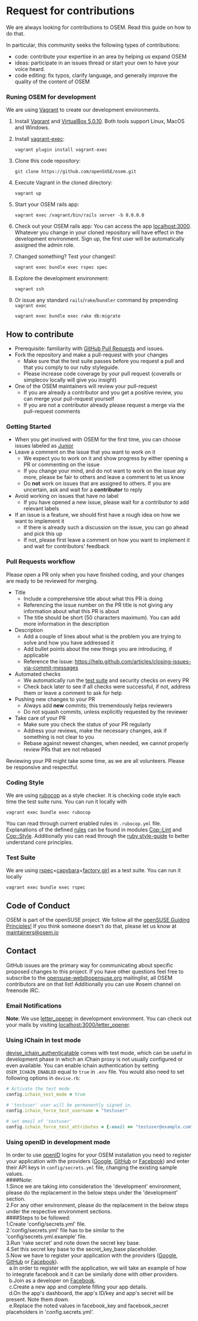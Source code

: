 # Request for contributions
We are always looking for contributions to OSEM. Read this guide on how to do that.

In particular, this community seeks the following types of contributions:

* code: contribute your expertise in an area by helping us expand OSEM
* ideas: participate in an issues thread or start your own to have your voice heard.
* code editing: fix typos, clarify language, and generally improve the quality of the content of OSEM

### Runing OSEM for development
We are using [Vagrant](https://www.vagrantup.com/) to create our development environments.

1. Install [Vagrant](https://www.vagrantup.com/downloads.html) and [VirtualBox 5.0.10](https://www.virtualbox.org/wiki/Download_Old_Builds_5_0). Both tools support Linux, MacOS and Windows.

2. Install [vagrant-exec](https://github.com/p0deje/vagrant-exec):

    ```
    vagrant plugin install vagrant-exec
    ```

3. Clone this code repository:

    ```
    git clone https://github.com/openSUSE/osem.git
    ```

4. Execute Vagrant in the cloned directory:

    ```
    vagrant up
    ```

5. Start your OSEM rails app:

    ```
    vagrant exec /vagrant/bin/rails server -b 0.0.0.0
    ```

6. Check out your OSEM rails app:
You can access the app [localhost:3000](http://localhost:3000). Whatever you change in your cloned repository will have effect in the development environment. Sign up, the first user will be automatically assigned the admin role.

7. Changed something? Test your changes!:

    ```
    vagrant exec bundle exec rspec spec
    ```

8. Explore the development environment:

    ```
    vagrant ssh
    ```

9. Or issue any standard `rails`/`rake`/`bundler` command by prepending `vagrant exec`

    ```
    vagrant exec bundle exec rake db:migrate
    ```

## How to contribute
* Prerequisite: familiarity with [GitHub Pull Requests](https://help.github.com/articles/using-pull-requests) and issues.
* Fork the repository and make a pull-request with your changes
  * Make sure that the test suite passes before you request a pull and that you comply to our ruby styleguide.
  * Please increase code coverage by your pull request (coveralls or simplecov locally will give you insight)
* One of the OSEM maintainers will review your pull-request
  * If you are already a contributor and you get a positive review, you can merge your pull-request yourself
  * If you are not a contributor already please request a merge via the pull-request comments

### Getting Started

* When you get involved with OSEM for the first time, you can choose issues labeled as [Junior]( https://github.com/openSUSE/osem/issues?q=is%3Aissue+is%3Aopen+label%3AJunior)
* Leave a comment on the issue that you want to work on it
  * We expect you to work on it and show progress by either opening a PR or commenting on the issue
  * If you change  your mind, and do not want to work on the issue any more, please be fair to others and leave a comment to let us know
  * Do **not** work on issues that are assigned to others. If you are uncertain, ask and wait for a **contributor** to reply
* Avoid working on issues that have no label
  * If you have opened a new issue, please wait for a contributor to add relevant labels
* If an issue is a feature, we should first have a rough idea on how we want to implement it
  * If there is already such a discussion on the issue, you can go ahead and pick this up
  * If not, please first leave a comment on how you want to implement it and wait for contributors' feedback

### Pull Requests workflow
Please open a PR only when you have finished coding, and your changes are ready to be reviewed for merging.

* Title
  * Include a comprehensive title about what this PR is doing
  * Referencing the issue number on the PR title is not giving any information about what this PR is about
  * The title should be short (50 characters maximum). You can add more information in the description
* Description
  * Add a couple of lines about what is the problem you are trying to solve and how you have addressed it
  * Add bullet points about the new things you are introducing, if applicable
  * Reference the issue: https://help.github.com/articles/closing-issues-via-commit-messages
* Automated checks
  * We automatically run the [test suite](https://github.com/openSUSE/osem/blob/master/CONTRIBUTING.md#test-suite) and security checks on every PR
  * Check back later to see if all checks were successful, if not, address them or leave a comment to ask for help
* Pushing new changes to your PR
  * Always add **new** commits; this tremendously helps reviewers
  * Do not squash commits, unless explicitly requested by the reviewer
* Take care of your PR
  * Make sure you check the status of your PR regularly
  * Address your reviews, make the necessary changes, ask if something is not clear to you
  * Rebase against newest changes, when needed, we cannot properly review PRs that are not rebased

Reviewing your PR might take some time, as we are all volunteers. Please be responsive and respectful.

### Coding Style
We are using [rubocop](https://github.com/bbatsov/rubocop) as a style checker. It is checking code style each time the test suite runs. You can run it locally with

```shell
vagrant exec bundle exec rubocop
```

You can read through current enabled rules in `.rubocop.yml` file. Explanations of the defined [rules](http://rubydoc.info/github/bbatsov/rubocop/master/frames) can be found in modules [Cop::Lint](http://rubydoc.info/github/bbatsov/rubocop/master/Rubocop/Cop/Lint) and [Cop::Style](http://rubydoc.info/github/bbatsov/rubocop/master/Rubocop/Cop/Style).
Additionally you can read through the [ruby style-guide](https://github.com/bbatsov/ruby-style-guide) to better understand core principles.

### Test Suite
We are using [rspec](http://rspec.info/)+[capybara](http://jnicklas.github.io/capybara/)+[factory girl](https://github.com/thoughtbot/factory_girl) as a test suite. You can run it locally

```shell
vagrant exec bundle exec rspec
```

## Code of Conduct
OSEM is part of the openSUSE project. We follow all the [openSUSE Guiding Principles!](http://en.opensuse.org/openSUSE:Guiding_principles) If you think someone doesn't do that, please let us know at maintainers@osem.io

## Contact
GitHub issues are the primary way for communicating about specific proposed changes to this project. If you have other questions feel free to subscribe to the [opensuse-web@opensuse.org](http://lists.opensuse.org/opensuse-web/) mailinglist, all OSEM contributors are on that list! Additionally you can use #osem channel on freenode IRC.

### Email Notifications
**Note**: We use [letter_opener](https://github.com/ryanb/letter_opener) in development environment. You can check out your mails by visiting [localhost:3000/letter_opener](http://localhost:3000/letter_opener).

### Using iChain in test mode
[devise_ichain_authenticatable](https://github.com/openSUSE/devise_ichain_authenticatable) comes with
test mode, which can be useful in development phase in which an iChain proxy is
not usually configured or even available. You can enable ichain authentication by setting `OSEM_ICHAIN_ENABLED` equal to `true` in `.env` file. You would also need to set following options in `devise.rb`:

```Ruby
# Activate the test mode
config.ichain_test_mode = true

# 'testuser' user will be permanently signed in.
config.ichain_force_test_username = "testuser"

# set email of 'testuser'
config.ichain_force_test_attributes = {:email => "testuser@example.com"}
```

### Using openID in development mode  
In order to use [openID](http://openid.net/) logins for your OSEM installation you need to register your application with the providers ([Google](https://code.google.com/apis/console#:access), [GitHub](https://github.com/settings/applications/new) or [Facebook](https://developers.facebook.com/)) and enter their API keys in `config/secrets.yml` file, changing the existing sample values.  
####Note:  
1.Since we are taking into consideration the 'development' environment, please do the replacement in the below steps under the 'development' section.  
2.For any other environment, please do the replacement in the below steps under the respective environment sections.  
####Steps to be followed:  
1.Create 'config/secrets.yml' file.  
2.'config/secrets.yml' file has to be similar to the 'config/secrets.yml.example' file.  
3.Run 'rake secret' and note down the secret key base.  
4.Set this secret key base to the secret_key_base placeholder.  
5.Now we have to register your application with the providers ([Google](https://code.google.com/apis/console#:access), [GitHub](https://github.com/settings/applications/new) or [Facebook](https://developers.facebook.com/)).  
&nbsp;&nbsp;a.In order to register with the application, we will take an example of how to integrate facebook and it can be similarly done with other providers.  
&nbsp;&nbsp;b.Join as a developer on [Facebook](https://developers.facebook.com/).  
&nbsp;&nbsp;c.Create a new app and complete filling your app details.  
&nbsp;&nbsp;d.On the app's dashboard, the app's ID/key and app's secret will be present. Note them down.  
&nbsp;&nbsp;e.Replace the noted values in facebook_key and facebook_secret placeholders in 'config.secrets.yml'. 
